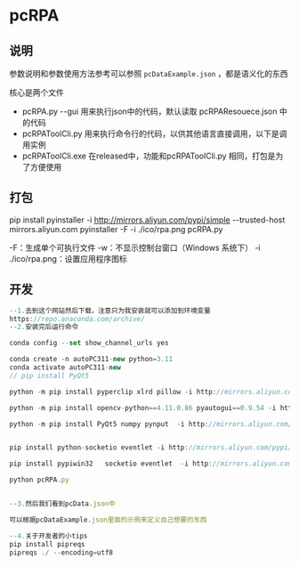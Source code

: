 # pcRPA

## 说明

参数说明和参数使用方法参考可以参照 `pcDataExample.json` ，都是语义化的东西

核心是两个文件

- pcRPA.py --gui 用来执行json中的代码，默认读取 pcRPAResouece.json 中的代码 
- pcRPAToolCli.py 用来执行命令行的代码，以供其他语言直接调用，以下是调用实例
- pcRPAToolCli.exe 在released中，功能和pcRPAToolCli.py 相同，打包是为了方便使用

## 打包

pip install pyinstaller  -i http://mirrors.aliyun.com/pypi/simple --trusted-host mirrors.aliyun.com
pyinstaller -F  -i ./ico/rpa.png  pcRPA.py

-F：生成单个可执行文件
-w：不显示控制台窗口（Windows 系统下）
-i ./ico/rpa.png：设置应用程序图标

## 开发
```js
--1.去到这个网站然后下载，注意只为我安装就可以添加到环境变量
https://repo.anaconda.com/archive/
--2.安装完后运行命令

conda config --set show_channel_urls yes

conda create -n autoPC311-new python=3.11
conda activate autoPC311-new  
// pip install PyQt5

python -m pip install pyperclip xlrd pillow -i http://mirrors.aliyun.com/pypi/simple --trusted-host mirrors.aliyun.com

python -m pip install opencv-python==4.11.0.86 pyautogui==0.9.54 -i http://mirrors.aliyun.com/pypi/simple --trusted-host mirrors.aliyun.com

python -m pip install PyQt5 numpy pynput  -i http://mirrors.aliyun.com/pypi/simple --trusted-host mirrors.aliyun.com 


pip install python-socketio eventlet -i http://mirrors.aliyun.com/pypi/simple --trusted-host mirrors.aliyun.com

pip install pypiwin32   socketio eventlet  -i http://mirrors.aliyun.com/pypi/simple --trusted-host mirrors.aliyun.com

python pcRPA.py  


--3.然后我们看到pcData.json中

可以根据pcDataExample.json里面的示例来定义自己想要的东西

--4.关于开发者的小tips
pip install pipreqs
pipreqs ./ --encoding=utf8

```




